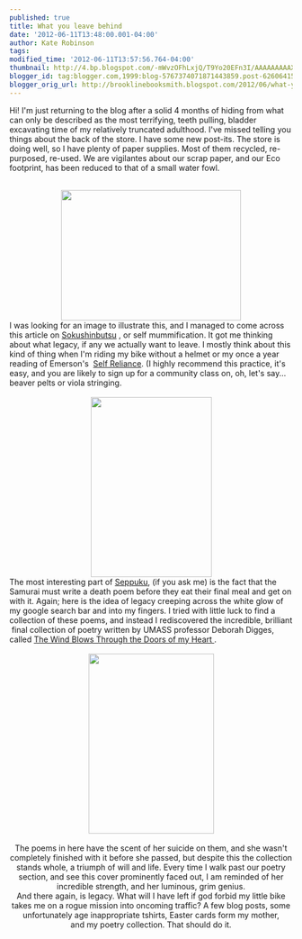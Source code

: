 ```yaml
---
published: true
title: What you leave behind
date: '2012-06-11T13:48:00.001-04:00'
author: Kate Robinson
tags: 
modified_time: '2012-06-11T13:57:56.764-04:00'
thumbnail: http://4.bp.blogspot.com/-mWvzOFhLxjQ/T9Yo20EFn3I/AAAAAAAAAXo/D8K7ltmlJkw/s72-c/slide_193868_424071_huge.jpg
blogger_id: tag:blogger.com,1999:blog-5767374071871443859.post-6260641543022168781
blogger_orig_url: http://brooklinebooksmith.blogspot.com/2012/06/what-you-leave-behind.html
---
```


Hi! I'm just returning to the blog after a solid 4 months of hiding from what can only be described as the most terrifying, teeth pulling, bladder excavating time of my relatively truncated adulthood. I've missed telling you things about the back of the store. I have some new post-its. The store is doing well, so I have plenty of paper supplies. Most of them recycled, re-purposed, re-used. We are vigilantes about our scrap paper, and our Eco footprint, has been reduced to that of a small water fowl.<br /><br /><div class="separator" style="clear: both; text-align: center;"><a href="http://4.bp.blogspot.com/-mWvzOFhLxjQ/T9Yo20EFn3I/AAAAAAAAAXo/D8K7ltmlJkw/s1600/slide_193868_424071_huge.jpg" imageanchor="1" style="margin-left: 1em; margin-right: 1em;"><img border="0" fba="true" height="232" src="http://4.bp.blogspot.com/-mWvzOFhLxjQ/T9Yo20EFn3I/AAAAAAAAAXo/D8K7ltmlJkw/s320/slide_193868_424071_huge.jpg" width="320" /></a></div>I was looking for an image to illustrate this, and I managed to come across this article on <a href="http://www.huffingtonpost.com/atlas-obscura/japans-selfmummified-monk_b_1025733.html#s423986&amp;title=They_stripped_their">Sokushinbutsu</a> , or self mummification. It got me thinking about what legacy, if any we actually want to leave. I mostly think about this kind of thing when I'm riding my bike without a helmet or my once a year reading of Emerson's &nbsp;<a href="http://www.brooklinebooksmith-shop.com/book/9780486277905">Self Reliance</a>. (I highly recommend this practice, it's easy, and you are likely to sign up for a community class on, oh, let's say... beaver pelts or viola stringing.<br /><br /><div class="separator" style="clear: both; text-align: center;"><a href="http://4.bp.blogspot.com/-GKlVczvgQw0/T9YrWQeSKZI/AAAAAAAAAX0/KGURbpjBU7Q/s1600/403px-Akashi_Gidayu_writing_his_death_poem_before_comitting_Seppuku.jpg" imageanchor="1" style="margin-left: 1em; margin-right: 1em;"><img border="0" fba="true" height="320" src="http://4.bp.blogspot.com/-GKlVczvgQw0/T9YrWQeSKZI/AAAAAAAAAX0/KGURbpjBU7Q/s320/403px-Akashi_Gidayu_writing_his_death_poem_before_comitting_Seppuku.jpg" width="215" /></a></div><div style="border-bottom: medium none; border-left: medium none; border-right: medium none; border-top: medium none;">The most interesting part of <a href="http://en.wikipedia.org/wiki/Seppuku">Seppuku</a>, (if you ask me) is the fact that the Samurai must write a death poem before they eat their final meal and get on with it. Again; here is the idea of legacy creeping across the white glow of my google search bar and into my fingers. I tried with little luck to find a collection of these poems, and instead I rediscovered the incredible,&nbsp;brilliant &nbsp;final collection of poetry written by UMASS professor Deborah Digges, called <a href="http://www.brooklinebooksmith-shop.com/book/9780375711701">The Wind Blows Through the Doors of my Heart </a>.</div><div style="border-bottom: medium none; border-left: medium none; border-right: medium none; border-top: medium none;"><br /></div><div class="separator" style="border-bottom: medium none; border-left: medium none; border-right: medium none; border-top: medium none; clear: both; text-align: center;"><a href="http://2.bp.blogspot.com/-fsgrctGcMJs/T9YsLwgriwI/AAAAAAAAAX8/mQjvQhVRoHw/s1600/9780375711701.jpg" imageanchor="1" style="margin-left: 1em; margin-right: 1em;"><img border="0" fba="true" height="320" src="http://2.bp.blogspot.com/-fsgrctGcMJs/T9YsLwgriwI/AAAAAAAAAX8/mQjvQhVRoHw/s320/9780375711701.jpg" width="223" /></a></div><div class="separator" style="border-bottom: medium none; border-left: medium none; border-right: medium none; border-top: medium none; clear: both; text-align: center;"><br /></div><div class="separator" style="border-bottom: medium none; border-left: medium none; border-right: medium none; border-top: medium none; clear: both; text-align: center;">The poems in here have the scent of her suicide on them, and she wasn't completely finished with it before she passed, but despite this the collection stands whole, a triumph of will and life. Every time I walk past our poetry section, and see this cover prominently faced out, I am reminded of her incredible strength, and her luminous, grim genius. </div><div class="separator" style="border-bottom: medium none; border-left: medium none; border-right: medium none; border-top: medium none; clear: both; text-align: center;">And there again, is legacy. What will I have left if god forbid my little bike takes me on a rogue mission into oncoming traffic? A few blog posts, some unfortunately age inappropriate tshirts, Easter cards form my mother, and&nbsp;my poetry collection. That should do it.</div>